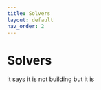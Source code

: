 ```yaml
---
title: Solvers
layout: default
nav_order: 2
---
```


# Solvers

it says it is not building but it is
